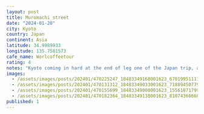 ```yaml
---
layout: post
title: Muromachi street
date: "2024-01-20"
city: Kyoto
country: Japan
continent: Asia
latitude: 34.9989933
longitude: 135.7581573
cafe_name: Worlcoffeetour
rating: 4
notes: "Kyoto coming in hard at the end of leg one of the Japan trip, another sneaky wine and coffee bar. #worlcoffeetour"
images:
  - /assets/images/posts/202401/470225247_18483349168001623_6701995111195171634_n_18104424835337873.jpg
  - /assets/images/posts/202401/470131312_18483349033001623_7188945077961481293_n_17988190124550585.jpg
  - /assets/images/posts/202401/470155699_18483349000001623_1556107179982667916_n_18017191001090019.jpg
  - /assets/images/posts/202401/470182364_18483349138001623_8107436666868151196_n_18052297420550332.jpg
published: 1
---
```

